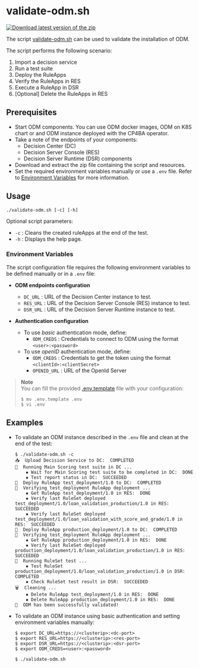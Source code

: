 # validate-odm.sh

[![Download latest version of the zip](https://img.shields.io/badge/-Download%20zip-blue?style=for-the-badge&logo=data:image/svg+xml;base64,PHN2ZyB4bWxucz0iaHR0cDovL3d3dy53My5vcmcvMjAwMC9zdmciIGhlaWdodD0iMjQiIHdpZHRoPSIyNCI+PHBhdGggZD0iTTUuOTc1IDIwLjA1cS0uOSAwLTEuNTI1LS42MjUtLjYyNS0uNjI1LS42MjUtMS41MjV2LTMuMzI1aDIuMTVWMTcuOUgxOHYtMy4zMjVoMi4xNVYxNy45cTAgLjktLjYyNSAxLjUyNS0uNjI1LjYyNS0xLjUyNS42MjVaTTEyIDE1Ljc3NSA2LjkyNSAxMC43bDEuNS0xLjUgMi41IDIuNXYtOGgyLjE1djhsMi41LTIuNSAxLjUgMS41WiIgZmlsbD0iI0ZGRkZGRiIvPjwvc3ZnPgo=)](https://github.com/DecisionsDev/odm-ondocker/releases/latest/download/validate-odm-script.zip)
<!-- WARNING: Do not modify the link -->
<!-- The url is automatically updated by the publish.yml workflow -->

The script [validate-odm.sh](./validate-odm.sh) can be used to validate the installation of ODM.

The script performs the following scenario:
1. Import a decision service
2. Run a test suite
3. Deploy the RuleApps
4. Verify the RuleApps in RES
5. Execute a RuleApp in DSR
6. [Optional] Delete the RuleApps in RES

## Prerequisites

- Start ODM components.
  You can use ODM docker images, ODM on K8S chart or and ODM instance deployed with the CP4BA operator.
- Take a note of the endpoints of your components:
  - Decision Center (DC)
  - Decision Server Console (RES)
  - Decision Server Runtime (DSR) components
- Download and extract the zip file containing the script and resources.
- Set the required environment variables manually or use a `.env` file.
  Refer to [Environment Variables](#Environment-Variables) for more information.

## Usage

```
./validate-odm.sh [-c] [-h]
```

Optional script parameters:
- `-c` :  Cleans the created ruleApps at the end of the test.
- `-h` :  Displays the help page.

### Environment Variables

The script configuration file requires the following environment variables to be defined manually or in a `.env` file:

* **ODM endpoints configuration**
  - `DC_URL`  : URL of the Decision Center instance to test.
  - `RES_URL` : URL of the Decision Server Console (RES) instance to test.
  - `DSR_URL` : URL of the Decision Server Runtime instance to test.

* **Authentication configuration**
  - To use *basic* authentication mode, define:
    - `ODM_CREDS` : Credentials to connect to ODM using the format `<user>:<password>`
  - To use *openID* authentication mode, define:
    - `ODM_CREDS` : Credentials to get the token using the format `<clientId>:<clientSecret>`
    - `OPENID_URL` : URL of the OpenId Server

> **Note**  
> You can fill the provided [.env.template](./.env.template) file with your configuration:
> ```
> $ mv .env.template .env
> $ vi .env
> ```

## Examples

* To validate an ODM instance described in the `.env` file and clean at the end of the test:
  ```
  $ ./validate-odm.sh -c
  📥  Upload Decision Service to DC:  COMPLETED
  🧪  Running Main Scoring test suite in DC ...  
      ▪ Wait for Main Scoring test suite to be completed in DC:  DONE
      ▪ Test report status in DC:  SUCCEEDED
  🚀  Deploy RuleApp test_deployment/1.0 to DC:  COMPLETED
  🔎  Verifying test_deployment RuleApp deployment ...
      ▪ Get RuleApp test_deployment/1.0 in RES:  DONE
      ▪ Verify last RuleSet deployed test_deployment/1.0/loan_validation_production/1.0 in RES:  SUCCEEDED
      ▪ Verify last RuleSet deployed test_deployment/1.0/loan_validation_with_score_and_grade/1.0 in RES:  SUCCEEDED
  🚀  Deploy RuleApp production_deployment/1.0 to DC:  COMPLETED
  🔎  Verifying test_deployment RuleApp deployment ...
      ▪ Get RuleApp production_deployment/1.0 in RES:  DONE
      ▪ Verify last RuleSet deployed production_deployment/1.0/loan_validation_production/1.0 in RES:  SUCCEEDED
  🧪  Running RuleSet test ...
      ▪ Test RuleSet production_deployment/1.0/loan_validation_production/1.0 in DSR:  COMPLETED
      ▪ Check RuleSet test result in DSR:  SUCCEEDED
  🗑️  Cleaning ...
      ▪ Delete RuleApp test_deployment/1.0 in RES:  DONE
      ▪ Delete RuleApp production_deployment/1.0 in RES:  DONE
  🎉  ODM has been successfully validated!
  ```

* To validate an ODM instance using basic authentication and setting environment variables manually:
  ```
  $ export DC_URL=https://<clusterip>:<dc-port>
  $ export RES_URL=https://<clusterip>:<res-port>
  $ export DSR_URL=https://<clusterip>:<dsr-port>
  $ export ODM_CREDS=<user>:<password>

  $ ./validate-odm.sh
  ```
